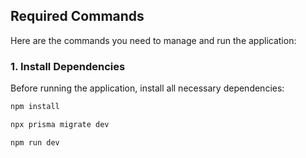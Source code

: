 ## Required Commands

Here are the commands you need to manage and run the application:

### 1. Install Dependencies

Before running the application, install all necessary dependencies:

```bash
npm install

npx prisma migrate dev

npm run dev
```
